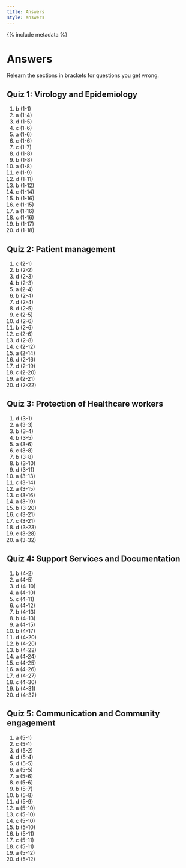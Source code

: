 ```yaml
---
title: Answers
style: answers
---
```


{% include metadata %}

# Answers

Relearn the sections in brackets for questions you get wrong.

## Quiz 1: Virology and Epidemiology

1.	b	(1-1)
2.	a	(1-4)
3.	d	(1-5)
4.	c	(1-6)
5.	a	(1-6)
6.	c	(1-6)
7.	c	(1-7)
8.	d	(1-8)
9.	b	(1-8)
10.	a	(1-8)
11.	c	(1-9)
12.	d	(1-11)
13.	b	(1-12)
14.	c	(1-14)
15.	b	(1-16)
16.	c	(1-15)
17.	a	(1-16)
18.	c	(1-16)
19.	b	(1-17)
20.	d	(1-18)

## Quiz 2: Patient management

1.	c	(2-1)
2.	b	(2-2)
3.	d	(2-3)
4.	b	(2-3)
5.	a	(2-4)
6.	b	(2-4)
7.	d	(2-4)
8.	d	(2-5)
9.	c	(2-5)
10.	d	(2-6)
11.	b	(2-6)
12.	c	(2-6)
13.	d	(2-8)
14.	c	(2-12)
15.	a	(2-14)
16.	d	(2-16)
17.	d	(2-19)
18.	c	(2-20)
19.	a	(2-21)
20.	d	(2-22)

## Quiz 3: Protection of Healthcare workers

1.	d	(3-1)
2.	a	(3-3)
3.	b	(3-4)
4.	b	(3-5)
5.	a	(3-6)
6.	c	(3-8)
7.	b	(3-8)
8.	b	(3-10)
9.	d	(3-11)
10.	a	(3-13)
11.	c	(3-14)
12.	a	(3-15)
13.	c	(3-16)
14.	a	(3-19)
15.	b	(3-20)
16.	c	(3-21)
17.	c	(3-21)
18.	d	(3-23)
19.	c	(3-28)
20.	a	(3-32)

## Quiz 4: Support Services and Documentation

1.	b	(4-2)
2.	a	(4-5)
3.	d	(4-10)
4.	a	(4-10)
5.	c	(4-11)
6.	c	(4-12)
7.	b	(4-13)
8.	b	(4-13)
9.	a	(4-15)
10.	b	(4-17)
11.	d	(4-20)
12.	b	(4-20)
13.	b	(4-22)
14.	a	(4-24)
15.	c	(4-25)
16.	a	(4-26)
17.	d	(4-27)
18.	c	(4-30)
19.	b	(4-31)
20.	d	(4-32)

## Quiz 5: Communication and Community engagement 

1.	a	(5-1)
2.	c	(5-1)
3.	d	(5-2)
4.	d	(5-4)
5.	d	(5-5)
6.	a	(5-5)
7.	a	(5-6)
8.	c	(5-6)
9.	b	(5-7)
10.	b	(5-8)
11.	d	(5-9)
12.	a	(5-10)
13.	c	(5-10)
14.	c	(5-10)
15.	b	(5-10)
16.	b	(5-11)
17.	c	(5-11)
18.	c	(5-11)
19.	a	(5-12)
20.	d	(5-12)
